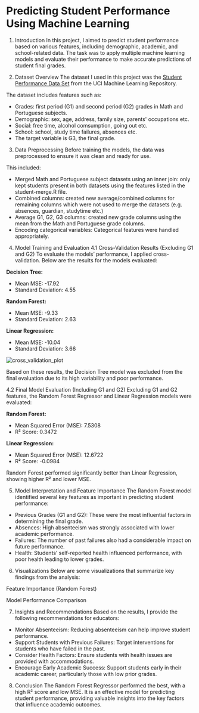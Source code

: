 # Predicting Student Performance Using Machine Learning

1. Introduction
In this project, I aimed to predict student performance based on various features, including demographic, academic, and school-related data. The task was to apply multiple machine learning models and evaluate their performance to make accurate predictions of student final grades.

2. Dataset Overview
The dataset I used in this project was the [Student Performance Data Set](https://archive.ics.uci.edu/ml/datasets/Student+Performance) from the UCI Machine Learning Repository.

The dataset includes features such as:
- Grades: first period (G1) and second period (G2) grades in Math and Portuguese subjects.
- Demographic: sex, age, address, family size, parents' occupations etc.
- Social: free time, alcohol comsumption, going out etc.
- School: school, study time failures, absences etc.
- The target variable is G3, the final grade.

3. Data Preprocessing
Before training the models, the data was preprocessed to ensure it was clean and ready for use.

This included:
- Merged Math and Portuguese subject datasets using an inner join: only kept students present in both datasets using the features listed in the student-merge.R file.
- Combined columns: created new average/combined columns for remaining columns which were not used to merge the datasets (e.g. absences, guardian, studytime etc.)
- Average G1, G2, G3 columns: created new grade columns using the mean from the Math and Portuguese grade columns.
- Encoding categorical variables: Categorical features were handled appropriately.

4. Model Training and Evaluation
4.1 Cross-Validation Results (Excluding G1 and G2)
To evaluate the models’ performance, I applied cross-validation. Below are the results for the models evaluated:

**Decision Tree:**
- Mean MSE: -17.92
- Standard Deviation: 4.55
  
**Random Forest:**
- Mean MSE: -9.33
- Standard Deviation: 2.63
  
**Linear Regression:**
- Mean MSE: -10.04
- Standard Deviation: 3.66

![cross_validation_plot](../visualisations/cross_validation.png)

Based on these results, the Decision Tree model was excluded from the final evaluation due to its high variability and poor performance.

4.2 Final Model Evaluation (Including G1 and G2)
Excluding G1 and G2 features, the Random Forest Regressor and Linear Regression models were evaluated:

**Random Forest:**
- Mean Squared Error (MSE): 7.5308
- R² Score: 0.3472

**Linear Regression:**
- Mean Squared Error (MSE): 12.6722
- R² Score: -0.0984

Random Forest performed significantly better than Linear Regression, showing higher R² and lower MSE.

5. Model Interpretation and Feature Importance
The Random Forest model identified several key features as important in predicting student performance:

- Previous Grades (G1 and G2): These were the most influential factors in determining the final grade.
- Absences: High absenteeism was strongly associated with lower academic performance.
- Failures: The number of past failures also had a considerable impact on future performance.
- Health: Students’ self-reported health influenced performance, with poor health leading to lower grades.

6. Visualizations
Below are some visualizations that summarize key findings from the analysis:

Feature Importance (Random Forest)

Model Performance Comparison

7. Insights and Recommendations
Based on the results, I provide the following recommendations for educators:

- Monitor Absenteeism: Reducing absenteeism can help improve student performance.
- Support Students with Previous Failures: Target interventions for students who have failed in the past.
- Consider Health Factors: Ensure students with health issues are provided with accommodations.
- Encourage Early Academic Success: Support students early in their academic career, particularly those with low prior grades.

8. Conclusion
The Random Forest Regressor performed the best, with a high R² score and low MSE. It is an effective model for predicting student performance, providing valuable insights into the key factors that influence academic outcomes.


